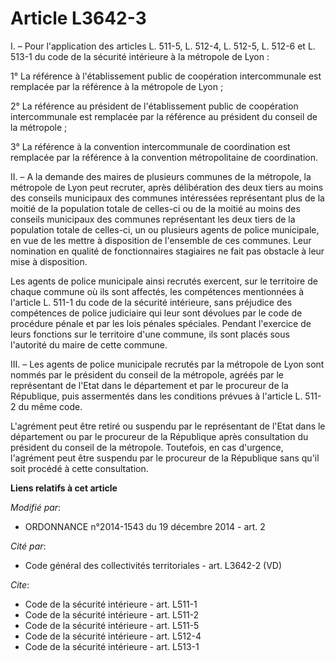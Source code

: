 # Article L3642-3

I. – Pour l'application des articles L. 511-5, L. 512-4, L. 512-5, L. 512-6 et L. 513-1 du code de la sécurité intérieure à
la métropole de Lyon :

1° La référence à l'établissement public de coopération intercommunale est remplacée par la référence à la métropole de
Lyon ;

2° La référence au président de l'établissement public de coopération intercommunale est remplacée par la référence au
président du conseil de la métropole ;

3° La référence à la convention intercommunale de coordination est remplacée par la référence à la convention métropolitaine
de coordination.

II. – A la demande des maires de plusieurs communes de la métropole, la métropole de Lyon peut recruter, après délibération
des deux tiers au moins des conseils municipaux des communes intéressées représentant plus de la moitié de la population
totale de celles-ci ou de la moitié au moins des conseils municipaux des communes représentant les deux tiers de la
population totale de celles-ci, un ou plusieurs agents de police municipale, en vue de les mettre à disposition de l'ensemble
de ces communes. Leur nomination en qualité de fonctionnaires stagiaires ne fait pas obstacle à leur mise à disposition.

Les agents de police municipale ainsi recrutés exercent, sur le territoire de chaque commune où ils sont affectés, les
compétences mentionnées à l'article L. 511-1 du code de la sécurité intérieure, sans préjudice des compétences de police
judiciaire qui leur sont dévolues par le code de procédure pénale et par les lois pénales spéciales. Pendant l'exercice de
leurs fonctions sur le territoire d'une commune, ils sont placés sous l'autorité du maire de cette commune.

III. – Les agents de police municipale recrutés par la métropole de Lyon sont nommés par le président du conseil de la
métropole, agréés par le représentant de l'Etat dans le département et par le procureur de la République, puis assermentés
dans les conditions prévues à l'article L. 511-2 du même code.

L'agrément peut être retiré ou suspendu par le représentant de l'Etat dans le département ou par le procureur de la
République après consultation du président du conseil de la métropole. Toutefois, en cas d'urgence, l'agrément peut être
suspendu par le procureur de la République sans qu'il soit procédé à cette consultation.

**Liens relatifs à cet article**

_Modifié par_:

  - ORDONNANCE n°2014-1543 du 19 décembre 2014 - art. 2

_Cité par_:

  - Code général des collectivités territoriales - art. L3642-2 (VD)

_Cite_:

  - Code de la sécurité intérieure - art. L511-1
  - Code de la sécurité intérieure - art. L511-2
  - Code de la sécurité intérieure - art. L511-5
  - Code de la sécurité intérieure - art. L512-4
  - Code de la sécurité intérieure - art. L513-1
